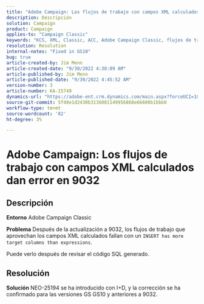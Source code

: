 ```yaml
---
title: "Adobe Campaign: Los flujos de trabajo con campos XML calculados tienen un error de 9032"
description: Descripción
solution: Campaign
product: Campaign
applies-to: "Campaign Classic"
keywords: "KCS, XML, Classic, ACC, Adobe Campaign Classic, flujos de trabajo, campos XML calculados, error, 9032"
resolution: Resolution
internal-notes: "Fixed in GS10"
bug: true
article-created-by: Jim Menn
article-created-date: "9/30/2022 4:38:09 AM"
article-published-by: Jim Menn
article-published-date: "9/30/2022 4:45:52 AM"
version-number: 3
article-number: KA-15749
dynamics-url: "https://adobe-ent.crm.dynamics.com/main.aspx?forceUCI=1&pagetype=entityrecord&etn=knowledgearticle&id=26d44eae-7940-ed11-9db1-0022480866ad"
source-git-commit: 5f48e1d2430b3136081149956868e66600b1bbb0
workflow-type: tm+mt
source-wordcount: '82'
ht-degree: 3%

---
```


# Adobe Campaign: Los flujos de trabajo con campos XML calculados dan error en 9032

## Descripción


<b>Entorno</b>
Adobe Campaign Classic

<b>Problema</b>
Después de la actualización a 9032, los flujos de trabajo que aprovechan los campos XML calculados fallan con un `INSERT has more target columns than expressions`.

Puede verlo después de revisar el código SQL generado.




## Resolución


<b>Solución</b>
NEO-25194 se ha introducido con I+D, y la corrección se ha confirmado para las versiones GS GS10 y anteriores a 9032.
